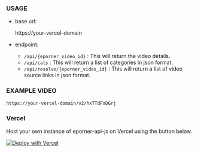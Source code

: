 ### USAGE
- base url:

  https://your-vercel-domain

- endpoint:
  - `/api/{eporner_video_id}` : This will return the video details.
  - `/api/cats` : This will return a list of categories in json format.
  - `/api/resolve/{eporner_video_id}` : This will return a list of video source links in json format.

### EXAMPLE VIDEO
```
https://your-vercel-domain/v2/hxTTdFVDGrj

```

### Vercel
Host your own instance of eporner-api-js on Vercel using the button below.

[![Deploy with Vercel](https://vercel.com/button)](https://vercel.com/new/clone?repository-url=https%3A%2F%2Fgithub.com%2FInside4ndroid%2Feporner-api-js)
